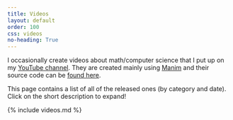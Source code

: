 ```yaml
---
title: Videos
layout: default
order: 100
css: videos
no-heading: True
---
```


I occasionally create videos about math/computer science that I put up on my [YouTube channel](https://www.youtube.com/channel/UC_IaBSHmisYbiYlv32EeNkQ).
They are created mainly using [Manim](https://www.manim.community/) and their source code can be [found here](https://github.com/xiaoxiae/videos).

This page contains a list of all of the released ones (by category and date).
Click on the short description to expand!

{% include videos.md %}
